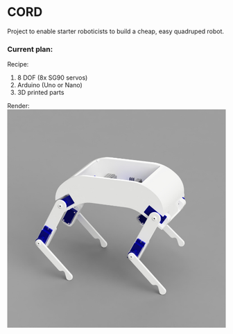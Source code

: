 # CORD
Project to enable starter roboticists to build a cheap, easy quadruped robot.

### Current plan:

Recipe:
1. 8 DOF (8x SG90 servos)
2. Arduino (Uno or Nano)
3. 3D printed parts

Render:
![alt text](Renders/CORD.jpg)